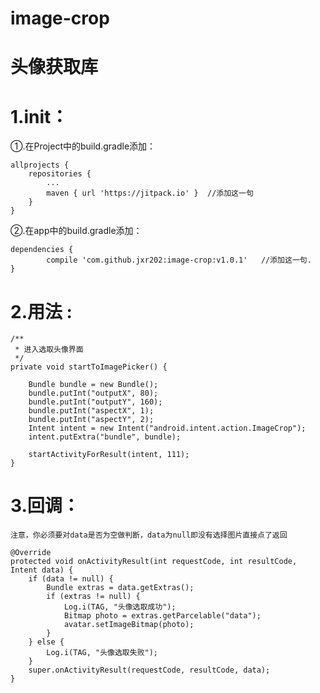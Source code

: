 # image-crop

# 头像获取库

# 1.init：

①.在Project中的build.gradle添加：

	allprojects {
		repositories {
			...
			maven { url 'https://jitpack.io' }	//添加这一句
		}
	}
	
②.在app中的build.gradle添加：

	dependencies {
	        compile 'com.github.jxr202:image-crop:v1.0.1'	//添加这一句.
	}
	
	
# 2.用法 :

    /**
     * 进入选取头像界面
     */
    private void startToImagePicker() {
        
        Bundle bundle = new Bundle();
        bundle.putInt("outputX", 80);
        bundle.putInt("outputY", 160);
        bundle.putInt("aspectX", 1);
        bundle.putInt("aspectY", 2);
        Intent intent = new Intent("android.intent.action.ImageCrop");
        intent.putExtra("bundle", bundle);

        startActivityForResult(intent, 111);
    }
	
# 3.回调：
	注意，你必须要对data是否为空做判断，data为null即没有选择图片直接点了返回

	@Override
    protected void onActivityResult(int requestCode, int resultCode, Intent data) {
        if (data != null) {
            Bundle extras = data.getExtras();
            if (extras != null) {
                Log.i(TAG, "头像选取成功");
                Bitmap photo = extras.getParcelable("data");
                avatar.setImageBitmap(photo);
            }
        } else {
            Log.i(TAG, "头像选取失败");
        }
        super.onActivityResult(requestCode, resultCode, data);
    }
	
	
	
	